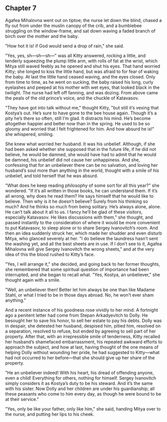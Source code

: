 ## Chapter 7


Agafea Mihalovna went out on tiptoe; the nurse let down the blind,
chased a fly out from under the muslin canopy of the crib, and a
bumblebee struggling on the window-frame, and sat down waving a faded
branch of birch over the mother and the baby.

"How hot it is! if God would send a drop of rain," she said.

"Yes, yes, sh—sh—sh—" was all Kitty answered, rocking a little, and
tenderly squeezing the plump little arm, with rolls of fat at the wrist,
which Mitya still waved feebly as he opened and shut his eyes. That hand
worried Kitty; she longed to kiss the little hand, but was afraid to for
fear of waking the baby. At last the little hand ceased waving, and the
eyes closed. Only from time to time, as he went on sucking, the baby
raised his long, curly eyelashes and peeped at his mother with wet eyes,
that looked black in the twilight. The nurse had left off fanning, and
was dozing. From above came the peals of the old prince’s voice, and the
chuckle of Katavasov.

"They have got into talk without me," thought Kitty, "but still it’s
vexing that Kostya’s out. He’s sure to have gone to the bee house again.
Though it’s a pity he’s there so often, still I’m glad. It distracts his
mind. He’s become altogether happier and better now than in the spring.
He used to be so gloomy and worried that I felt frightened for him. And
how absurd he is!" she whispered, smiling.

She knew what worried her husband. It was his unbelief. Although, if she
had been asked whether she supposed that in the future life, if he did
not believe, he would be damned, she would have had to admit that he
would be damned, his unbelief did not cause her unhappiness. And she,
confessing that for an unbeliever there can be no salvation, and loving
her husband’s soul more than anything in the world, thought with a smile
of his unbelief, and told herself that he was absurd.

"What does he keep reading philosophy of some sort for all this year?"
she wondered. "If it’s all written in those books, he can understand
them. If it’s all wrong, why does he read them? He says himself that he
would like to believe. Then why is it he doesn’t believe? Surely from
his thinking so much? And he thinks so much from being solitary. He’s
always alone, alone. He can’t talk about it all to us. I fancy he’ll be
glad of these visitors, especially Katavasov. He likes discussions with
them," she thought, and passed instantly to the consideration of where
it would be more convenient to put Katavasov, to sleep alone or to share
Sergey Ivanovitch’s room. And then an idea suddenly struck her, which
made her shudder and even disturb Mitya, who glanced severely at her. "I
do believe the laundress hasn’t sent the washing yet, and all the best
sheets are in use. If I don’t see to it, Agafea Mihalovna will give
Sergey Ivanovitch the wrong sheets," and at the very idea of this the
blood rushed to Kitty’s face.

"Yes, I will arrange it," she decided, and going back to her former
thoughts, she remembered that some spiritual question of importance had
been interrupted, and she began to recall what. "Yes, Kostya, an
unbeliever," she thought again with a smile.

"Well, an unbeliever then! Better let him always be one than like Madame
Stahl, or what I tried to be in those days abroad. No, he won’t ever
sham anything."

And a recent instance of his goodness rose vividly to her mind. A
fortnight ago a penitent letter had come from Stepan Arkadyevitch to
Dolly. He besought her to save his honor, to sell her estate to pay his
debts. Dolly was in despair, she detested her husband, despised him,
pitied him, resolved on a separation, resolved to refuse, but ended by
agreeing to sell part of her property. After that, with an irrepressible
smile of tenderness, Kitty recalled her husband’s shamefaced
embarrassment, his repeated awkward efforts to approach the subject, and
how at last, having thought of the one means of helping Dolly without
wounding her pride, he had suggested to Kitty—what had not occurred to
her before—that she should give up her share of the property.

"He an unbeliever indeed! With his heart, his dread of offending anyone,
even a child! Everything for others, nothing for himself. Sergey
Ivanovitch simply considers it as Kostya’s duty to be his steward. And
it’s the same with his sister. Now Dolly and her children are under his
guardianship; all these peasants who come to him every day, as though he
were bound to be at their service."

"Yes, only be like your father, only like him," she said, handing Mitya
over to the nurse, and putting her lips to his cheek.



